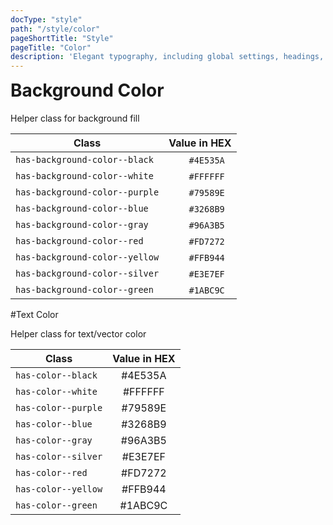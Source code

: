 ```yaml
---
docType: "style"
path: "/style/color"
pageShortTitle: "Style"
pageTitle: "Color"
description: 'Elegant typography, including global settings, headings, body text, lists, and more.'
---
```


<h1 style="margin-top:0px">Background Color</h1>

Helper class for background fill

| Class | Value in HEX |
|-------|:------------:|
| `has-background-color--black`  |  <span class="has-background-color--black" style="height:32px;width:32px;border-radius:4px;">&nbsp;&nbsp;&nbsp;</span>&nbsp; `#4E535A` |
| `has-background-color--white`  |  <span class="has-background-color--white" style="height:32px;width:32px;border-radius:4px;">&nbsp;&nbsp;&nbsp;</span>&nbsp; `#FFFFFF` |
| `has-background-color--purple` |  <span class="has-background-color--purple" style="height:32px;width:32px;border-radius:4px;">&nbsp;&nbsp;&nbsp;</span>&nbsp; `#79589E` |
| `has-background-color--blue`   |  <span class="has-background-color--blue" style="height:32px;width:32px;border-radius:4px;">&nbsp;&nbsp;&nbsp;</span>&nbsp; `#3268B9` |
| `has-background-color--gray`   |  <span class="has-background-color--gray" style="height:32px;width:32px;border-radius:4px;">&nbsp;&nbsp;&nbsp;</span>&nbsp; `#96A3B5` |
| `has-background-color--red`    |  <span class="has-background-color--red" style="height:32px;width:32px;border-radius:4px;">&nbsp;&nbsp;&nbsp;</span>&nbsp; `#FD7272` |
| `has-background-color--yellow` |  <span class="has-background-color--yellow" style="height:32px;width:32px;border-radius:4px;">&nbsp;&nbsp;&nbsp;</span>&nbsp; `#FFB944` |
| `has-background-color--silver` |  <span class="has-background-color--silver" style="height:32px;width:32px;border-radius:4px;">&nbsp;&nbsp;&nbsp;</span>&nbsp; `#E3E7EF` |
| `has-background-color--green`  |  <span class="has-background-color--green" style="height:32px;width:32px;border-radius:4px;">&nbsp;&nbsp;&nbsp;</span>&nbsp; `#1ABC9C` |

#Text Color

Helper class for text/vector color

| Class | Value in HEX |
|-------|:------------:|
| `has-color--black`  |  <span class="has-color--black">#4E535A</span> |
| `has-color--white`  |  <span class="has-color--white">#FFFFFF</span> |
| `has-color--purple` |  <span class="has-color--purple">#79589E</span> |
| `has-color--blue`   |  <span class="has-color--blue">#3268B9</span> |
| `has-color--gray`   |  <span class="has-color--gray">#96A3B5</span> |
| `has-color--silver` |  <span class="has-color--silver">#E3E7EF</span> |
| `has-color--red`    |  <span class="has-color--red">#FD7272</span> |
| `has-color--yellow` |  <span class="has-color--yellow">#FFB944</span> |
| `has-color--green` |  <span class="has-color--green">#1ABC9C<span> |
